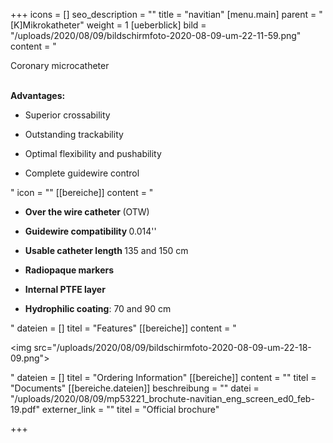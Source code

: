 +++
icons = []
seo_description = ""
title = "navitian"
[menu.main]
parent = "[K]Mikrokatheter"
weight = 1
[ueberblick]
bild = "/uploads/2020/08/09/bildschirmfoto-2020-08-09-um-22-11-59.png"
content = "<p>Coronary microcatheter</p><p></p><p><br><strong>Advantages:</strong></p><ul><li><p>Superior crossability</p></li><li><p>Outstanding trackability</p></li><li><p>Optimal flexibility and pushability</p></li><li><p>Complete guidewire control</p></li></ul>"
icon = ""
[[bereiche]]
content = "<ul><li><p><strong>Over the wire catheter </strong>(OTW) </p></li><li><p><strong>Guidewire compatibility </strong>0.014''</p></li><li><p><strong>Usable catheter length </strong>135 and 150 cm</p></li><li><p><strong>Radiopaque markers</strong></p></li><li><p><strong>Internal PTFE layer</strong></p></li><li><p><strong>Hydrophilic coating</strong>: 70 and 90 cm</p></li></ul>"
dateien = []
titel = "Features"
[[bereiche]]
content = "<p><img src=\"/uploads/2020/08/09/bildschirmfoto-2020-08-09-um-22-18-09.png\"></p>"
dateien = []
titel = "Ordering Information"
[[bereiche]]
content = ""
titel = "Documents"
[[bereiche.dateien]]
beschreibung = ""
datei = "/uploads/2020/08/09/mp53221_brochute-navitian_eng_screen_ed0_feb-19.pdf"
externer_link = ""
titel = "Official brochure"

+++

